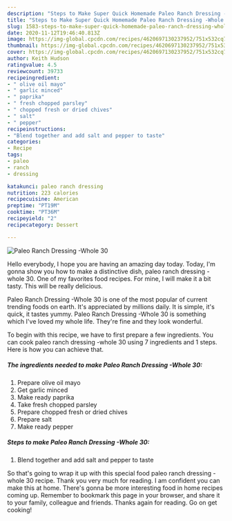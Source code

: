 ```yaml
---
description: "Steps to Make Super Quick Homemade Paleo Ranch Dressing -Whole 30"
title: "Steps to Make Super Quick Homemade Paleo Ranch Dressing -Whole 30"
slug: 1583-steps-to-make-super-quick-homemade-paleo-ranch-dressing-whole-30
date: 2020-11-12T19:46:40.813Z
image: https://img-global.cpcdn.com/recipes/4620697130237952/751x532cq70/paleo-ranch-dressing-whole-30-recipe-main-photo.jpg
thumbnail: https://img-global.cpcdn.com/recipes/4620697130237952/751x532cq70/paleo-ranch-dressing-whole-30-recipe-main-photo.jpg
cover: https://img-global.cpcdn.com/recipes/4620697130237952/751x532cq70/paleo-ranch-dressing-whole-30-recipe-main-photo.jpg
author: Keith Hudson
ratingvalue: 4.5
reviewcount: 39733
recipeingredient:
- " olive oil mayo"
- " garlic minced"
- " paprika"
- " fresh chopped parsley"
- " chopped fresh or dried chives"
- " salt"
- " pepper"
recipeinstructions:
- "Blend together and add salt and pepper to taste"
categories:
- Recipe
tags:
- paleo
- ranch
- dressing

katakunci: paleo ranch dressing 
nutrition: 223 calories
recipecuisine: American
preptime: "PT19M"
cooktime: "PT36M"
recipeyield: "2"
recipecategory: Dessert

---
```



![Paleo Ranch Dressing -Whole 30](https://img-global.cpcdn.com/recipes/4620697130237952/751x532cq70/paleo-ranch-dressing-whole-30-recipe-main-photo.jpg)

Hello everybody, I hope you are having an amazing day today. Today, I'm gonna show you how to make a distinctive dish, paleo ranch dressing -whole 30. One of my favorites food recipes. For mine, I will make it a bit tasty. This will be really delicious.



Paleo Ranch Dressing -Whole 30 is one of the most popular of current trending foods on earth. It's appreciated by millions daily. It is simple, it's quick, it tastes yummy. Paleo Ranch Dressing -Whole 30 is something which I've loved my whole life. They're fine and they look wonderful.


To begin with this recipe, we have to first prepare a few ingredients. You can cook paleo ranch dressing -whole 30 using 7 ingredients and 1 steps. Here is how you can achieve that.

<!--inarticleads1-->

##### The ingredients needed to make Paleo Ranch Dressing -Whole 30:

1. Prepare  olive oil mayo
1. Get  garlic minced
1. Make ready  paprika
1. Take  fresh chopped parsley
1. Prepare  chopped fresh or dried chives
1. Prepare  salt
1. Make ready  pepper




<!--inarticleads2-->

##### Steps to make Paleo Ranch Dressing -Whole 30:

1. Blend together and add salt and pepper to taste




So that's going to wrap it up with this special food paleo ranch dressing -whole 30 recipe. Thank you very much for reading. I am confident you can make this at home. There's gonna be more interesting food in home recipes coming up. Remember to bookmark this page in your browser, and share it to your family, colleague and friends. Thanks again for reading. Go on get cooking!
